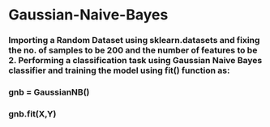 # Gaussian-Naive-Bayes

### Importing a Random Dataset using sklearn.datasets and fixing the no. of samples to be 200 and the number of features to be 2. Performing a classification task using Gaussian Naive Bayes classifier and training the model using fit() function as:

### gnb = GaussianNB()
### gnb.fit(X,Y)
